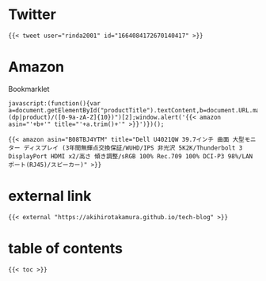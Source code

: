 # Twitter

```
{{< tweet user="rinda2001" id="1664084172670140417" >}}
```

# Amazon

Bookmarklet

```
javascript:(function(){var a=document.getElementById("productTitle").textContent,b=document.URL.match("(dp|product)/([0-9a-zA-Z]{10})")[2];window.alert('{{< amazon asin="'+b+'" title="'+a.trim()+'" >}}')})();
```

```
{{< amazon asin="B08TBJ4YTM" title="Dell U4021QW 39.7インチ 曲面 大型モニター ディスプレイ (3年間無輝点交換保証/WUHD/IPS 非光沢 5K2K/Thunderbolt 3 DisplayPort HDMI x2/高さ 傾き調整/sRGB 100% Rec.709 100% DCI-P3 98%/LANポート(RJ45)/スピーカー)" >}}
```

# external link

```
{{< external "https://akihirotakamura.github.io/tech-blog" >}}
```

# table of contents

```
{{< toc >}}
```
